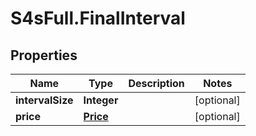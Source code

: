 # S4sFull.FinalInterval

## Properties
Name | Type | Description | Notes
------------ | ------------- | ------------- | -------------
**intervalSize** | **Integer** |  | [optional] 
**price** | [**Price**](Price.md) |  | [optional] 


